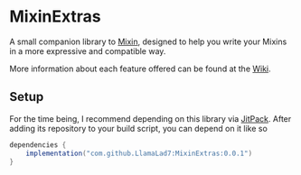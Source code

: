 # MixinExtras

A small companion library to [Mixin](https://github.com/SpongePowered/Mixin/), designed to help you write your Mixins in
a more expressive and compatible way.

More information about each feature offered can be found at the [Wiki](https://github.com/LlamaLad7/MixinExtras/wiki).

## Setup
For the time being, I recommend depending on this library via [JitPack](https://jitpack.io/).
After adding its repository to your build script, you can depend on it like so 
```gradle
dependencies {
    implementation("com.github.LlamaLad7:MixinExtras:0.0.1")
}
```